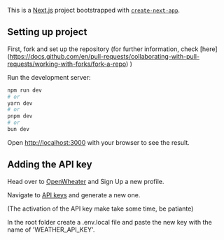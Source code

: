 This is a [Next.js](https://nextjs.org/) project bootstrapped with [`create-next-app`](https://github.com/vercel/next.js/tree/canary/packages/create-next-app).

## Setting up project

First, fork and set up the repository
(for further information, check [here] (https://docs.github.com/en/pull-requests/collaborating-with-pull-requests/working-with-forks/fork-a-repo) )

Run the development server:

```bash
npm run dev
# or
yarn dev
# or
pnpm dev
# or
bun dev
```

Open [http://localhost:3000](http://localhost:3000) with your browser to see the result.

## Adding the API key

Head over to [OpenWheater](https://openweathermap.org/) and Sign Up a new profile.

Navigate to [API keys](https://home.openweathermap.org/api_keys) and generate a new one.

(The activation of the API key make take some time, be patiante)

In the root folder create a .env.local file and paste the new key with the name of 'WEATHER_API_KEY'.

